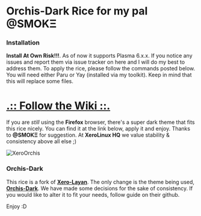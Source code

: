 # Orchis-Dark Rice for my pal **@SMOKΞ**

### Installation

**Install At Own Risk!!!**. As of now it supports Plasma 6.x.x. If you notice any issues and report them via issue tracker on here and I will do my best to address them. To apply the rice, please follow the commands posted below. You will need either Paru or Yay (installed via my toolkit). Keep in mind that this will replace some files.

# [.:: Follow the Wiki ::.](https://wiki.xerolinux.xyz/rices/)

If you are *still* using the **Firefox** browser, there's a super dark theme that fits this rice nicely. You can find it at the link below, apply it and enjoy. Thanks to **@SMOKΞ** for suggestion. At **XeroLinux HQ** we value stability & consistency above all else ;)

![XeroOrchis](https://i.imgur.com/LhXPFrH.jpeg)

### Orchis-Dark

This rice is a fork of [**Xero-Layan**](https://github.com/xerolinux/xero-layan-git). The only change is the theme being used, [**Orchis-Dark**](https://github.com/vinceliuice/Orchis-theme). We have made some decisions for the sake of consistency. If you would like to alter it to fit your needs, follow guide on their github.

Enjoy :D
